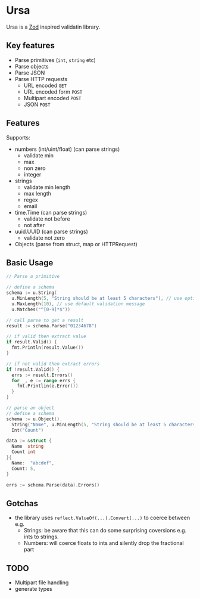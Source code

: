 # Ursa

Ursa is a [Zod](https://github.com/colinhacks/zod) inspired validatin library.

## Key features

- Parse primitives (`int`, `string` etc)
- Parse objects
- Parse JSON
- Parse HTTP requests
  - URL encoded `GET`
  - URL encoded form `POST`
  - Multipart encoded `POST`
  - JSON `POST`

## Features

Supports:

- numbers (int/uint/float) (can parse strings)
  - validate min
  - max
  - non zero
  - integer
- strings
  - validate min length
  - max length
  - regex
  - email
- time.Time (can parse strings)
  - validate not before
  - not after
- uuid.UUID (can parse strings)
  - validate not zero
- Objects (parse from struct, map or HTTPRequest)

## Basic Usage

```go
// Parse a primitive

// define a schema
schema := u.String(
  u.MinLength(5, "String should be at least 5 characters"), // use optional validation message
  u.MaxLength(10), // use default validation message
  u.Matches("^[0-9]*$"))

// call parse to get a result
result := schema.Parse("01234678")

// if valid then extract value
if result.Valid() {
  fmt.Println(result.Value())
}

// if not valid then extract errors
if !result.Valid() {
  errs := result.Errors()
  for _, e := range errs {
    fmt.Printlin(e.Error())
  }
}

// parse an object
// define a schema
schema := u.Object().
  String("Name", u.MinLength(5, "String should be at least 5 characters")).
  Int("Count")

data := &struct {
  Name  string
  Count int
}{
  Name:  "abcdef",
  Count: 5,
}

errs := schema.Parse(data).Errors()


```

## Gotchas

- the library uses `reflect.ValueOf(...).Convert(...)` to coerce between e.g.
  - Strings: be aware that this can do some surprising coversions e.g. ints to strings.
  - Numbers: will coerce floats to ints and silently drop the fractional part

## TODO

- Multipart file handling
- generate types

